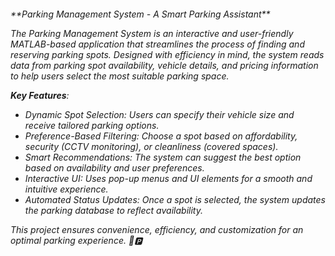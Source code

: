 <h6>**Parking Management System - A Smart Parking Assistant**

The Parking Management System is an interactive and user-friendly MATLAB-based application that streamlines the process of finding and reserving parking spots. Designed with efficiency in mind, the system reads data from parking spot availability, vehicle details, and pricing information to help users select the most suitable parking space.

**Key Features**:

  -  Dynamic Spot Selection: Users can specify their vehicle size and receive tailored parking options.
  - Preference-Based Filtering: Choose a spot based on affordability, security (CCTV monitoring), or cleanliness (covered spaces).
  -  Smart Recommendations: The system can suggest the best option based on availability and user preferences.
  -  Interactive UI: Uses pop-up menus and UI elements for a smooth and intuitive experience.
  -  Automated Status Updates: Once a spot is selected, the system updates the parking database to reflect availability.

This project ensures convenience, efficiency, and customization for an optimal parking experience. 🚗🅿️
